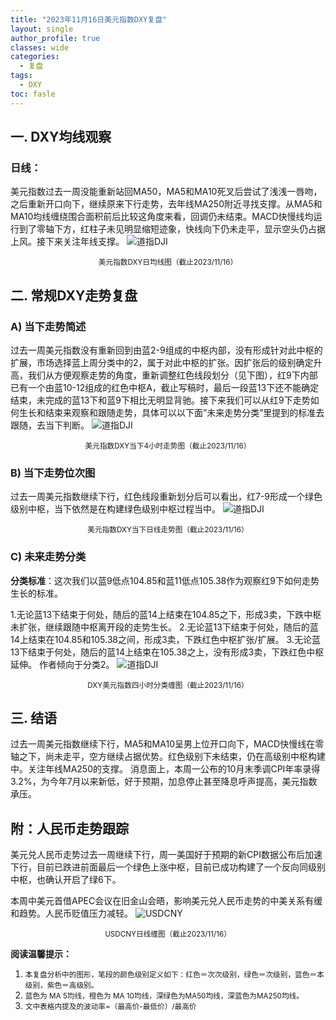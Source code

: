 ```yaml
---
title: "2023年11月16日美元指数DXY复盘"
layout: single
author_profile: true
classes: wide
categories:
  - 复盘
tags:
  - DXY
toc: fasle
---
```

## 一. DXY均线观察
### 日线：
美元指数过去一周没能重新站回MA50，MA5和MA10死叉后尝试了浅浅一唇吻，之后重新开口向下，继续原来下行走势，去年线MA250附近寻找支撑。从MA5和MA10均线缠绕围合面积前后比较这角度来看，回调仍未结束。MACD快慢线均运行到了零轴下方，红柱子未见明显缩短迹象，快线向下仍未走平，显示空头仍占据上风。接下来关注年线支撑。
 ![道指DJI](/assets/images/2023-11-16-DXY-day.png)
<small><center>美元指数DXY日均线图（截止2023/11/16）</center></small>
## 二. 常规DXY走势复盘
### A) 当下走势简述
过去一周美元指数没有重新回到由蓝2-9组成的中枢内部，没有形成针对此中枢的扩展，市场选择蓝上周分类中的2，属于对此中枢的扩张。因扩张后的级别确定升高，我们从方便观察走势的角度，重新调整红色线段划分（见下图），红9下内部已有一个由蓝10-12组成的红色中枢A，截止写稿时，最后一段蓝13下还不能确定结束，未完成的蓝13下和蓝9下相比无明显背驰。接下来我们可以从红9下走势如何生长和结束来观察和跟随走势，具体可以以下面”未来走势分类”里提到的标准去跟随，去当下判断。
 ![道指DJI](/assets/images/2023-11-16-DXY-hour.png)
<small><center>美元指数DXY当下4小时走势图（截止2023/11/16）</center></small>

### B) 当下走势位次图
过去一周美元指数继续下行，红色线段重新划分后可以看出，红7-9形成一个绿色级别中枢，当下依然是在构建绿色级别中枢过程当中。
 ![道指DJI](/assets/images/2023-11-16-DXY-day-1.png)
<small><center>美元指数DXY当下日线走势图（截止2023/11/16）</center></small>
### C) 未来走势分类
**分类标准**：这次我们以蓝9低点104.85和蓝11低点105.38作为观察红9下如何走势生长的标准。

1.无论蓝13下结束于何处，随后的蓝14上结束在104.85之下，形成3卖，下跌中枢未扩张，继续跟随中枢离开段的走势生长。
2.无论蓝13下结束于何处，随后的蓝14上结束在104.85和105.38之间，形成3卖，下跌红色中枢扩张/扩展。
3.无论蓝13下结束于何处，随后的蓝14上结束在105.38之上，没有形成3卖，下跌红色中枢延伸。
作者倾向于分类2。
 ![道指DJI](/assets/images/2023-11-16-DXY-hour-fl.png)
<small><center>DXY美元指数四小时分类缠图（截止2023/11/16）</center></small>
## 三. 结语
过去一周美元指数继续下行，MA5和MA10呈男上位开口向下，MACD快慢线在零轴之下，尚未走平，空方继续占据优势。红色级别下未结束，仍在高级别中枢构建中。关注年线MA250的支撑。
消息面上，本周一公布的10月末季调CPI年率录得3.2%，为今年7月以来新低，好于预期，加息停止甚至降息呼声提高，美元指数承压。

## 附：人民币走势跟踪
美元兑人民币走势过去一周继续下行，周一美国好于预期的新CPI数据公布后加速下行，目前已跌进前面最后一个绿色上涨中枢，目前已成功构建了一个反向同级别中枢，也确认开启了绿6下。

本周中美元首借APEC会议在旧金山会晤，影响美元兑人民币走势的中美关系有缓和趋势。人民币贬值压力减轻。
 ![USDCNY](/assets/images/2023-11-16-USDCNY-day.png)
<small><center>USDCNY日线缠图（截止2023/11/16）</center></small>

**阅读温馨提示：** 
1. <small>本复盘分析中的图形，笔段的颜色级别定义如下：红色＝次次级别，绿色＝次级别，蓝色＝本级别，紫色＝高级别。</small> 
2. <small>蓝色为 MA 5均线，橙色为 MA 10均线，深绿色为MA50均线，深蓝色为MA250均线。</small> 
3. <small>文中表格内提及的波动率=（最高价-最低价）/最高价 </small>
